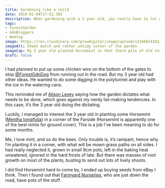 ```yaml
---
title: Gardening like a child
date: 2019-01-04T17:51:39Z
description: When gardening with a 3 year old, you really have to let go and go with the flow.
tags: 
- ForestGarden
- GdnBloggers
- Weblog
image: https://res.cloudinary.com/growdigital/image/upload/v1546624243/minty-corner-E3090B70.jpg
imageAlt: Sheet mulch and rather untidy corner of the garden
imageCap: My 3 year old planted Horsemint in that there pile of old stems
draft: false
---
```


I had planned to put up some chicken wire on the bottom of the gates to stop [@ForestGdnDog](https://twitter.com/forestgdndog) from running out in the road. But my 3 year old had other ideas. He wanted to do some digging in the polytunnel and play with the ice in the watering cans. 

This reminded me of [Alison Levey](https://www.blackberrygarden.co.uk) saying how the garden dictates what needs to be done, which goes against my nerdy list-making tendencies. In this case, it’s the 3 year old doing the dictating.

Luckily, I managed to interest the 3 year old in planting some Horsemint ([Mentha longifolia](https://res.cloudinary.com/growdigital/image/upload/v1546624243/minty-corner-E3090B70.jpg)) in a corner of the Farside (Horsemint is apparently one of the best mints for ground cover). This is a job I’ve been meaning to do for some months.

Me, I love mint, and so do the bees. Only trouble is, it’s rampant, hence why I’m planting it in a corner, with what will be mown grass paths on all sides. I had really neglected it, grown in small 9cm pots, left in the baking heat unwatered, ignored in the hard frosts of late. But there was masses of root growth on most of the plants, busting to send out lots of lively shoots.

I did find Horsemint hard to come by, I ended up buying seeds from eBay I think. Then I found out that [Farmyard Nurseries](https://farmyardnurseries.co.uk), who are just down the road, have pots of the stuff. 
